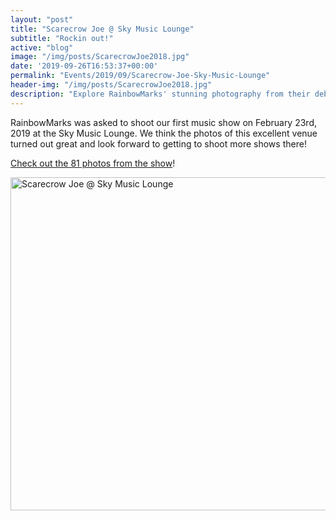```yaml
---
layout: "post"
title: "Scarecrow Joe @ Sky Music Lounge"
subtitle: "Rockin out!"
active: "blog"
image: "/img/posts/ScarecrowJoe2018.jpg"
date: '2019-09-26T16:53:37+00:00'
permalink: "Events/2019/09/Scarecrow-Joe-Sky-Music-Lounge"
header-img: "/img/posts/ScarecrowJoe2018.jpg"
description: "Explore RainbowMarks' stunning photography from their debut music show at Sky Music Lounge on February 23, 2019."
---
```

RainbowMarks was asked to shoot our first music show on February 23rd, 2019 at the Sky Music Lounge. We think the photos of this excellent venue turned out great and look forward to getting to shoot more shows there!

<a href="https://www.flickr.com/photos/chammond/albums/72157711073984386" target="_blank">Check out the 81 photos from the show</a>!

<div class="d-flex justify-content-center"><a data-flickr-embed="true" data-footer="true" data-header="true" href="https://www.flickr.com/photos/chammond/albums/72157711073984386" title="Scarecrow Joe @ Sky Music Lounge"><img alt="Scarecrow Joe @ Sky Music Lounge" height="533" src="https://live.staticflickr.com/65535/48799092898_e7316ab4ea_c.jpg" width="800" /></a><script async src="https://embedr.flickr.com/assets/client-code.js" charset="utf-8"></script></div>
